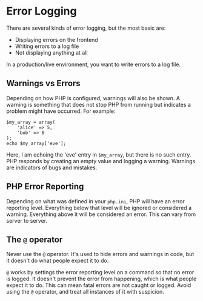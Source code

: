 # Error Logging

There are several kinds of error logging, but the most basic are:

 - Displaying errors on the frontend
 - Writing errors to a log file
 - Not displaying anything at all

In a production/live environment, you want to write errors to a log file.

## Warnings vs Errors

Depending on how PHP is configured, warnings will also be shown. A warning is something that does not stop PHP from running but indicates a problem might have occurred. For example:

```
$my_array = array(
    'alice' => 5,
    'bob' => 6
);
echo $my_array['eve'];
```

Here, I am echoing the 'eve' entry in `$my_array`, but there is no such entry. PHP responds by creating an empty value and logging a warning. Warnings are indicators of bugs and mistakes.

## PHP Error Reporting

Depending on what was defined in your `php.ini`, PHP will have an error reporting level. Everything below that level will be ignored or considered a warning. Everything above it will be considered an error. This can vary from server to server.

## The `@` operator

Never use the `@` operator. It's used to hide errors and warnings in code, but it doesn't do what people expect it to do.

`@` works by settings the error reporting level on a command so that no error is logged. It doesn't prevent the error from happening, which is what people expect it to do. This can mean fatal errors are not caught or logged. Avoid using the `@` operator, and treat all instances of it with suspicion.

